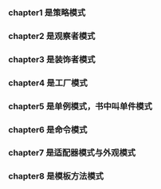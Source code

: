 ### chapter1 是策略模式
### chapter2 是观察者模式
### chapter3 是装饰者模式
### chapter4 是工厂模式
### chapter5 是单例模式，书中叫单件模式
### chapter6 是命令模式
### chapter7 是适配器模式与外观模式
### chapter8 是模板方法模式
